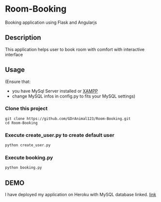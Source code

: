 # Room-Booking
Booking application using Flask and Angularjs

## Description
This application helps user to book room with comfort with interactive interface

## Usage
(Ensure that: 
- you have MySql Server installed or [XAMPP](https://www.apachefriends.org/index.html)
- change MySQL infos in config.py to fits your MySQL settings)
### Clone this project
```git
git clone https://github.com/GDrAnimal123/Room-Booking.git
cd Room-Booking
```
### Execute create_user.py to create default user
```python
python create_user.py
```
### Execute booking.py
```python
python booking.py
```

## DEMO
I have deployed my application on Heroku with MySQL database linked.
[link](https://marriott-booking.herokuapp.com/)
